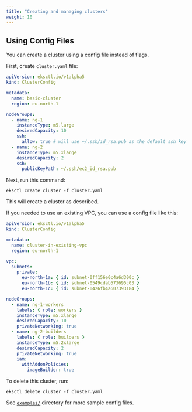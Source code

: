 ```yaml
---
title: "Creating and managing clusters"
weight: 10
---
```


## Using Config Files

You can create a cluster using a config file instead of flags.

First, create `cluster.yaml` file:

```yaml
apiVersion: eksctl.io/v1alpha5
kind: ClusterConfig

metadata:
  name: basic-cluster
  region: eu-north-1

nodeGroups:
  - name: ng-1
    instanceType: m5.large
    desiredCapacity: 10
    ssh:
      allow: true # will use ~/.ssh/id_rsa.pub as the default ssh key
  - name: ng-2
    instanceType: m5.xlarge
    desiredCapacity: 2
    ssh:
      publicKeyPath: ~/.ssh/ec2_id_rsa.pub
```

Next, run this command:

```
eksctl create cluster -f cluster.yaml
```

This will create a cluster as described.

If you needed to use an existing VPC, you can use a config file like this:

```yaml
apiVersion: eksctl.io/v1alpha5
kind: ClusterConfig

metadata:
  name: cluster-in-existing-vpc
  region: eu-north-1

vpc:
  subnets:
    private:
      eu-north-1a: { id: subnet-0ff156e0c4a6d300c }
      eu-north-1b: { id: subnet-0549cdab573695c03 }
      eu-north-1c: { id: subnet-0426fb4a607393184 }

nodeGroups:
  - name: ng-1-workers
    labels: { role: workers }
    instanceType: m5.xlarge
    desiredCapacity: 10
    privateNetworking: true
  - name: ng-2-builders
    labels: { role: builders }
    instanceType: m5.2xlarge
    desiredCapacity: 2
    privateNetworking: true
    iam:
      withAddonPolicies:
        imageBuilder: true
```

To delete this cluster, run:

```
eksctl delete cluster -f cluster.yaml
```

See [`examples/`](https://github.com/weaveworks/eksctl/tree/master/examples) directory for more sample config files.
